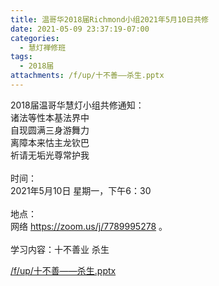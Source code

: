 ```yaml
---
title: 温哥华2018届Richmond小组2021年5月10日共修
date: 2021-05-09 23:37:19-07:00
categories:
  - 慧灯禅修班
tags:
  - 2018届
attachments: /f/up/十不善——杀生.pptx
---
```

2018届温哥华慧灯小组共修通知：\
诸法等性本基法界中\
自现圆满三身游舞力\
离障本来怙主龙钦巴\
祈请无垢光尊常护我\
\
时间：\
2021年5月10日 星期一，下午6：30\
\
地点：\
网络 <https://zoom.us/j/7789995278> 。\
\
学习内容：十不善业 杀生

[/f/up/十不善——杀生.pptx](https://s3.ca-central-1.wasabisys.com/hddata/f.huidengchanxiu.net/hdv/f/up/十不善——杀生.pptx)
